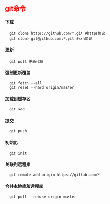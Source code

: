 ## <font color=red text-align=center>git命令</font>
#### 下载
```
  git clone https://github.com/*.git #https协议
  git clone git@github.com:*.git #ssh协议

```
#### 更新
```
  git pull 更新代码
```
#### 强制更新覆盖
```
  git fetch --all
  git reset --hard origin/master
```

#### 加载到缓存区
```
  git add .
```

#### 提交
```
  git push
```

#### 初始化
```
  git init
```

#### 关联到远程库
```
  git remote add origin https://github.com/*
```

#### 合并本地库和远程库
```
  git pull --rebase origin master
```
